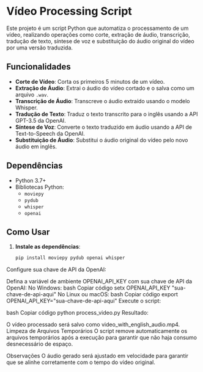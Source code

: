 # Vídeo Processing Script

Este projeto é um script Python que automatiza o processamento de um vídeo, realizando operações como corte, extração de áudio, transcrição, tradução de texto, síntese de voz e substituição do áudio original do vídeo por uma versão traduzida.

## Funcionalidades

- **Corte de Vídeo**: Corta os primeiros 5 minutos de um vídeo.
- **Extração de Áudio**: Extrai o áudio do vídeo cortado e o salva como um arquivo `.wav`.
- **Transcrição de Áudio**: Transcreve o áudio extraído usando o modelo Whisper.
- **Tradução de Texto**: Traduz o texto transcrito para o inglês usando a API GPT-3.5 da OpenAI.
- **Síntese de Voz**: Converte o texto traduzido em áudio usando a API de Text-to-Speech da OpenAI.
- **Substituição de Áudio**: Substitui o áudio original do vídeo pelo novo áudio em inglês.

## Dependências

- Python 3.7+
- Bibliotecas Python:
  - `moviepy`
  - `pydub`
  - `whisper`
  - `openai`

## Como Usar

1. **Instale as dependências**:
   ```bash
   pip install moviepy pydub openai whisper
Configure sua chave de API da OpenAI:

Defina a variável de ambiente OPENAI_API_KEY com sua chave de API da OpenAI:
No Windows:
bash
Copiar código
setx OPENAI_API_KEY "sua-chave-de-api-aqui"
No Linux ou macOS:
bash
Copiar código
export OPENAI_API_KEY="sua-chave-de-api-aqui"
Execute o script:

bash
Copiar código
python process_video.py
Resultado:

O vídeo processado será salvo como video_with_english_audio.mp4.
Limpeza de Arquivos Temporários
O script remove automaticamente os arquivos temporários após a execução para garantir que não haja consumo desnecessário de espaço.

Observações
O áudio gerado será ajustado em velocidade para garantir que se alinhe corretamente com o tempo do vídeo original.
